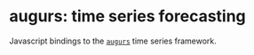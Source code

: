 # augurs: time series forecasting

Javascript bindings to the [`augurs`][repo] time series framework.

[repo]: https://github.com/grafana/augurs
